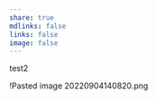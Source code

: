 ```yaml
---
share: true
mdlinks: false
links: false
image: false
---
```


test2

!Pasted image 20220904140820.png